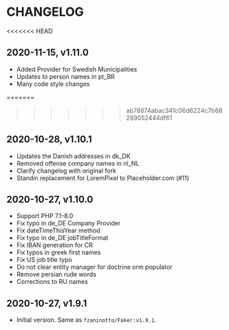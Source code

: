 # CHANGELOG

<<<<<<< HEAD
## 2020-11-15, v1.11.0

- Added Provider for Swedish Municipalities
- Updates to person names in pt_BR
- Many code style changes

=======
>>>>>>> ab78874abac341c06d6224c7b68289052444df61
## 2020-10-28, v1.10.1

- Updates the Danish addresses in dk_DK
- Removed offense company names in nl_NL
- Clarify changelog with original fork
- Standin replacement for LoremPixel to Placeholder.com (#11)

## 2020-10-27, v1.10.0

- Support PHP 7.1-8.0
- Fix typo in de_DE Company Provider
- Fix dateTimeThisYear method
- Fix typo in de_DE jobTitleFormat
- Fix IBAN generation for CR
- Fix typos in greek first names
- Fix US job title typo
- Do not clear entity manager for doctrine orm populator
- Remove persian rude words
- Corrections to RU names

## 2020-10-27, v1.9.1

- Initial version. Same as `fzaninotto/Faker:v1.9.1`.
